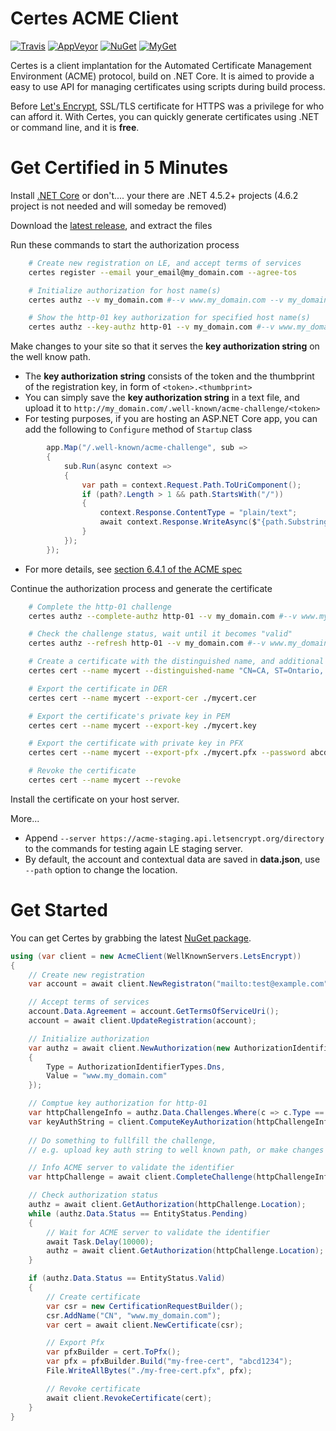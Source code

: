 # Certes ACME Client

[![Travis](https://travis-ci.org/fszlin/certes.svg?branch=master)](https://travis-ci.org/fszlin/certes)
[![AppVeyor](https://ci.appveyor.com/api/projects/status/4wwiivqs8rl0l63q/branch/master?svg=true)](https://ci.appveyor.com/project/fszlin/certes/branch/master)
[![NuGet](https://buildstats.info/nuget/certes)](https://www.nuget.org/packages/certes/)
[![MyGet](https://buildstats.info/myget/dymetis/certes?includePreReleases=true)](https://www.myget.org/feed/dymetis/package/nuget/certes)

Certes is a client implantation for the Automated Certificate Management
Environment (ACME) protocol, build on .NET Core. It is aimed to provide a easy
to use API for managing certificates using scripts during build process.

Before [Let's Encrypt](https://letsencrypt.org), SSL/TLS certificate for HTTPS
was a privilege for who can afford it. With Certes, you can quickly generate
certificates using .NET or command line, and it is **free**.

# Get Certified in 5 Minutes

Install [.NET Core](https://www.microsoft.com/net/core) or don't.... your there are .NET 4.5.2+ projects (4.6.2 project is not needed and will someday be removed)

Download the [latest release](https://github.com/fszlin/certes/releases), 
   and extract the files

Run these commands to start the authorization process

```Bash
    # Create new registration on LE, and accept terms of services
    certes register --email your_email@my_domain.com --agree-tos

    # Initialize authorization for host name(s)
    certes authz --v my_domain.com #--v www.my_domain.com --v my_domain2.com

    # Show the http-01 key authorization for specified host name(s)
    certes authz --key-authz http-01 --v my_domain.com #--v www.my_domain.com --v my_domain2.com
```

Make changes to your site so that it serves the **key authorization string** 
   on the well know path.
  * The **key authorization string** consists of the token and the thumbprint
    of the registration key, in form of `<token>.<thumbprint>`
  * You can simply save the **key authorization string** in a text file, and
    upload it to `http://my_domain.com/.well-known/acme-challenge/<token>`
  * For testing purposes, if you are hosting an ASP.NET Core app, you can add
    the following to ```Configure``` method of ```Startup``` class

```C#
        app.Map("/.well-known/acme-challenge", sub =>
        {
            sub.Run(async context =>
            {
                var path = context.Request.Path.ToUriComponent();
                if (path?.Length > 1 && path.StartsWith("/"))
                {
                    context.Response.ContentType = "plain/text";
                    await context.Response.WriteAsync($"{path.Substring(1)}.<thumbprint>");
                }
            });
        });
```

  * For more details, see [section 6.4.1 of the ACME spec](https://tools.ietf.org/html/draft-ietf-acme-acme-02#section-6.4.1)

Continue the authorization process and generate the certificate

```Bash
    # Complete the http-01 challenge
    certes authz --complete-authz http-01 --v my_domain.com #--v www.my_domain.com --v my_domain2.com

    # Check the challenge status, wait until it becomes "valid"
    certes authz --refresh http-01 --v my_domain.com #--v www.my_domain.com --v my_domain2.com

    # Create a certificate with the distinguished name, and additional SAN names
    certes cert --name mycert --distinguished-name "CN=CA, ST=Ontario, L=Toronto, O=Certes, OU=Dev, CN=my_domain.com" #--v www.my_domain.com --v my_domain2.com

    # Export the certificate in DER
    certes cert --name mycert --export-cer ./mycert.cer

    # Export the certificate's private key in PEM
    certes cert --name mycert --export-key ./mycert.key

    # Export the certificate with private key in PFX
    certes cert --name mycert --export-pfx ./mycert.pfx --password abcd1234

    # Revoke the certificate
    certes cert --name mycert --revoke
```

Install the certificate on your host server.

More...
  * Append ```--server https://acme-staging.api.letsencrypt.org/directory``` to the commands
    for testing again LE staging server.
  * By default, the account and contextual data are saved in **data.json**, 
    use ```--path``` option to change the location.

# Get Started

You can get Certes by grabbing the latest
[NuGet package](https://www.nuget.org/packages/Certes).

```C#
using (var client = new AcmeClient(WellKnownServers.LetsEncrypt))
{
    // Create new registration
    var account = await client.NewRegistraton("mailto:test@example.com");

    // Accept terms of services
    account.Data.Agreement = account.GetTermsOfServiceUri();
    account = await client.UpdateRegistration(account);

    // Initialize authorization
    var authz = await client.NewAuthorization(new AuthorizationIdentifier
    {
        Type = AuthorizationIdentifierTypes.Dns,
        Value = "www.my_domain.com"
    });

    // Comptue key authorization for http-01
    var httpChallengeInfo = authz.Data.Challenges.Where(c => c.Type == ChallengeTypes.Http01).First();
    var keyAuthString = client.ComputeKeyAuthorization(httpChallengeInfo);
    
    // Do something to fullfill the challenge,
    // e.g. upload key auth string to well known path, or make changes to DNS

    // Info ACME server to validate the identifier
    var httpChallenge = await client.CompleteChallenge(httpChallengeInfo);

    // Check authorization status
    authz = await client.GetAuthorization(httpChallenge.Location);
    while (authz.Data.Status == EntityStatus.Pending)
    {
        // Wait for ACME server to validate the identifier
        await Task.Delay(10000);
        authz = await client.GetAuthorization(httpChallenge.Location);
    }

    if (authz.Data.Status == EntityStatus.Valid)
    {
        // Create certificate
        var csr = new CertificationRequestBuilder();
        csr.AddName("CN", "www.my_domain.com");
        var cert = await client.NewCertificate(csr);

        // Export Pfx
        var pfxBuilder = cert.ToPfx();
        var pfx = pfxBuilder.Build("my-free-cert", "abcd1234");
        File.WriteAllBytes("./my-free-cert.pfx", pfx);

        // Revoke certificate
        await client.RevokeCertificate(cert);
    }
}
```

